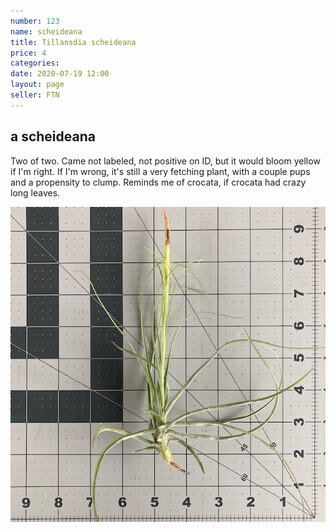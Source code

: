 ```yaml
---
number: 123
name: scheideana
title: Tillansdia scheideana
price: 4
categories:
date: 2020-07-19 12:00
layout: page
seller: FTN
---
```

## a scheideana

Two of two. Came not labeled, not positive on ID, but it would bloom yellow if I'm right. If I'm wrong, it's still a very fetching plant, with a couple pups and a propensity to clump. Reminds me of crocata, if crocata had crazy long leaves.

!["Tillandsia scheideana"](/i/IMG_0374.jpeg "Tillandsia scheideana")
